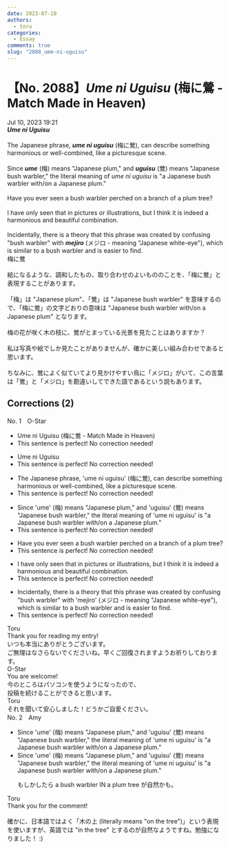 ```yaml
---
date: 2023-07-10
authors:
  - toru
categories:
  - Essay
comments: true
slug: "2088_ume-ni-uguisu"
---
```


# 【No. 2088】<strong><em>Ume ni Uguisu</em></strong> (梅に鶯 - Match Made in Heaven)
<div class="date">Jul 10, 2023 19:21</div>
<div id="post"><div id="body_show_ori">
<strong><em>Ume ni Uguisu</em></strong><br/><br/>The Japanese phrase, <strong><em>ume ni uguisu</em></strong> (梅に鶯), can describe something harmonious or well-combined, like a picturesque scene.<br/><br/>Since <strong><em>ume</em></strong> (梅) means "Japanese plum," and <strong><em>uguisu</em></strong> (鶯) means "Japanese bush warbler," the literal meaning of <em>ume ni uguisu</em> is "a Japanese bush warbler with/on a Japanese plum."<br/><br/>Have you ever seen a bush warbler perched on a branch of a plum tree?<br/><br/>I have only seen that in pictures or illustrations, but I think it is indeed a harmonious and beautiful combination.<br/><br/>Incidentally, there is a theory that this phrase was created by confusing "bush warbler" with <strong><em>mejiro</em></strong> (メジロ - meaning "Japanese white-eye"), which is similar to a bush warbler and is easier to find.
</div></div>

<!-- more -->

<div id="post_ja"><div id="body_show_mo">
梅に鶯<br/><br/>絵になるような、調和したもの、取り合わせのよいもののことを、「梅に鶯」と表現することがあります。<br/><br/>「梅」は "Japanese plum"、「鶯」は "Japanese bush warbler" を意味するので、「梅に鶯」の文字どおりの意味は "Japanese bush warbler with/on a Japanese plum" となります。<br/><br/>梅の花が咲く木の枝に、鶯がとまっている光景を見たことはありますか？<br/><br/>私は写真や絵でしか見たことがありませんが、確かに美しい組み合わせであると思います。<br/><br/>ちなみに、鶯によく似ていてより見かけやすい鳥に「メジロ」がいて、この言葉は「鶯」と「メジロ」を勘違いしてできた語であるという説もあります。
</div></div>

## Corrections (2)
<div id="block"><div class="first_name"> No. 1　<span class="just_name">O-Star</span></div><div id="block2">
<ul class="correction_field">
<li class="incorrect">Ume ni Uguisu (梅に鶯 - Match Made in Heaven)</li>
<li class="corrected perfect">This sentence is perfect! No correction needed!</li>
</ul>
<ul class="correction_field">
<li class="incorrect">Ume ni Uguisu</li>
<li class="corrected perfect">This sentence is perfect! No correction needed!</li>
</ul>
<ul class="correction_field">
<li class="incorrect">The Japanese phrase, 'ume ni uguisu' (梅に鶯), can describe something harmonious or well-combined, like a picturesque scene.</li>
<li class="corrected perfect">This sentence is perfect! No correction needed!</li>
</ul>
<ul class="correction_field">
<li class="incorrect">Since 'ume' (梅) means "Japanese plum," and 'uguisu' (鶯) means "Japanese bush warbler," the literal meaning of 'ume ni uguisu' is "a Japanese bush warbler with/on a Japanese plum."</li>
<li class="corrected perfect">This sentence is perfect! No correction needed!</li>
</ul>
<ul class="correction_field">
<li class="incorrect">Have you ever seen a bush warbler perched on a branch of a plum tree?</li>
<li class="corrected perfect">This sentence is perfect! No correction needed!</li>
</ul>
<ul class="correction_field">
<li class="incorrect">I have only seen that in pictures or illustrations, but I think it is indeed a harmonious and beautiful combination.</li>
<li class="corrected perfect">This sentence is perfect! No correction needed!</li>
</ul>
<ul class="correction_field">
<li class="incorrect">Incidentally, there is a theory that this phrase was created by confusing "bush warbler" with 'mejiro' (メジロ - meaning "Japanese white-eye"), which is similar to a bush warbler and is easier to find.</li>
<li class="corrected perfect">This sentence is perfect! No correction needed!</li>
</ul>
</div><div class="name"><span class="just_name">Toru</span><br>
Thank you for reading my entry!<br/>いつも本当にありがとうございます。<br/>ご無理はなさらないでくださいね。早くご回復されますようお祈りしております。 
</div>
<div class="name"><span class="just_name">O-Star</span><br>
You are welcome!<br/>今のところはパソコンを使うようになったので、<br/>投稿を続けることができると思います。
</div>
<div class="name"><span class="just_name">Toru</span><br>
それを聞いて安心しました！どうかご自愛ください。
</div>
</div>
<div id="block"><div class="first_name"> No. 2　<span class="just_name">Amy</span></div><div id="block2">
<ul class="correction_field">
<li class="incorrect">Since 'ume' (梅) means "Japanese plum," and 'uguisu' (鶯) means "Japanese bush warbler," the literal meaning of 'ume ni uguisu' is "a Japanese bush warbler with/on a Japanese plum."</li>
<li class="corrected correct">
Since 'ume' (梅) means "Japanese plum," and 'uguisu' (鶯) means "Japanese bush warbler," the literal meaning of 'ume ni uguisu' is "a Japanese bush warbler with/on a Japanese plum."
<p class="correction_comment">もしかしたら a bush warbler IN a plum tree が自然かも。</p>
</li>
</ul>
</div><div class="name"><span class="just_name">Toru</span><br>
Thank you for the comment!<br/><br/>確かに、日本語ではよく「木の上 (literally means "on the tree")」という表現を使いますが、英語では "in the tree" とするのが自然なようですね。勉強になりました！ :)
</div>
</div>
